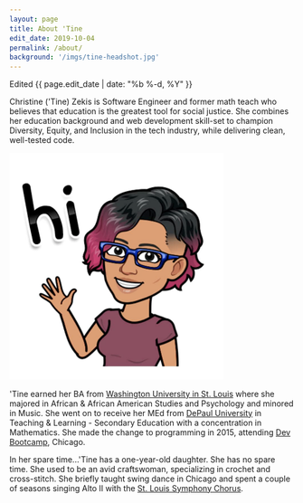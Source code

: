 ```yaml
---
layout: page
title: About 'Tine
edit_date: 2019-10-04
permalink: /about/
background: '/imgs/tine-headshot.jpg'
---
```


<p>Edited {{ page.edit_date | date: "%b %-d, %Y" }}</p>
<p>
  Christine ('Tine) Zekis is Software Engineer and former math teach who believes that education is the greatest tool for social justice. She combines her education background and web development skill-set to champion Diversity, Equity, and Inclusion in the tech industry, while delivering clean, well-tested code.
</p>
<div>
  <img width="75%" src="/imgs/tine-bitmoji.png">
</div>
<p>
  'Tine earned her BA from <a target="_blank" href="https://wustl.edu/">Washington University in St. Louis</a> where she majored in African &amp; African American Studies and Psychology and minored in Music. She went on to receive her MEd from <a target="_blank" href="https://www.depaul.edu/">DePaul University</a> in Teaching &amp; Learning - Secondary Education with a concentration in Mathematics. She made the change to programming in 2015, attending <a target="_blank" href="https://en.wikipedia.org/wiki/Dev_Bootcamp">Dev Bootcamp</a>, Chicago.
</p>
<p>
  In her spare time...'Tine has a one-year-old daughter. She has no spare time. She used to be an avid craftswoman, specializing in crochet and cross-stitch. She briefly taught swing dance in Chicago and spent a couple of seasons singing Alto II with the <a target="_blank" href="https://www.stlsymphony.org/en/musicians/choruses/stlsymphony-chorus/">St. Louis Symphony Chorus</a>.
</p>
